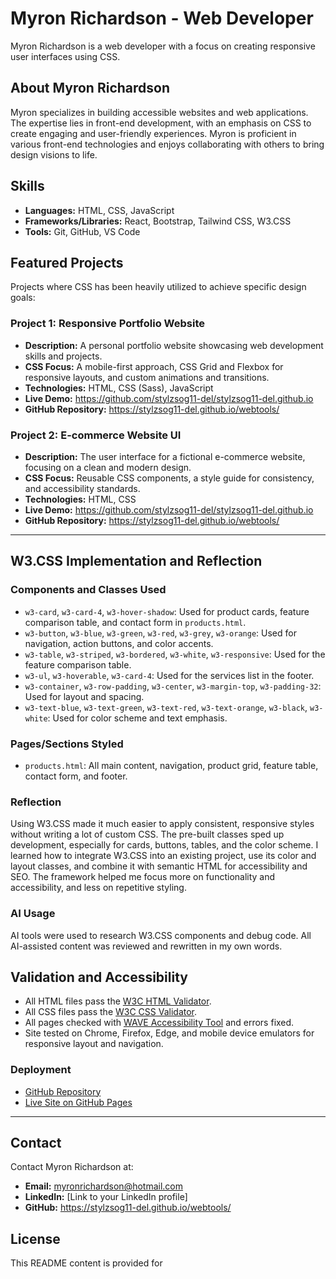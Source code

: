# Myron Richardson - Web Developer

Myron Richardson is a web developer with a focus on creating responsive user interfaces using CSS.

## About Myron Richardson

Myron specializes in building accessible websites and web applications. The expertise lies in front-end development, with an emphasis on CSS to create engaging and user-friendly experiences. Myron is proficient in various front-end technologies and enjoys collaborating with others to bring design visions to life.

## Skills

*   **Languages:** HTML, CSS, JavaScript
*   **Frameworks/Libraries:** React, Bootstrap, Tailwind CSS, W3.CSS
*   **Tools:** Git, GitHub, VS Code

## Featured Projects

Projects where CSS has been heavily utilized to achieve specific design goals:

### Project 1: Responsive Portfolio Website

*   **Description:** A personal portfolio website showcasing web development skills and projects.
*   **CSS Focus:** A mobile-first approach, CSS Grid and Flexbox for responsive layouts, and custom animations and transitions.
*   **Technologies:** HTML, CSS (Sass), JavaScript
*   **Live Demo:** https://github.com/stylzsog11-del/stylzsog11-del.github.io
*   **GitHub Repository:** https://stylzsog11-del.github.io/webtools/

### Project 2: E-commerce Website UI

*   **Description:** The user interface for a fictional e-commerce website, focusing on a clean and modern design.
*   **CSS Focus:** Reusable CSS components, a style guide for consistency, and accessibility standards.
*   **Technologies:** HTML, CSS
*   **Live Demo:** https://github.com/stylzsog11-del/stylzsog11-del.github.io
*   **GitHub Repository:** https://stylzsog11-del.github.io/webtools/

---

## W3.CSS Implementation and Reflection

### Components and Classes Used

- `w3-card`, `w3-card-4`, `w3-hover-shadow`: Used for product cards, feature comparison table, and contact form in `products.html`.
- `w3-button`, `w3-blue`, `w3-green`, `w3-red`, `w3-grey`, `w3-orange`: Used for navigation, action buttons, and color accents.
- `w3-table`, `w3-striped`, `w3-bordered`, `w3-white`, `w3-responsive`: Used for the feature comparison table.
- `w3-ul`, `w3-hoverable`, `w3-card-4`: Used for the services list in the footer.
- `w3-container`, `w3-row-padding`, `w3-center`, `w3-margin-top`, `w3-padding-32`: Used for layout and spacing.
- `w3-text-blue`, `w3-text-green`, `w3-text-red`, `w3-text-orange`, `w3-black`, `w3-white`: Used for color scheme and text emphasis.

### Pages/Sections Styled

- `products.html`: All main content, navigation, product grid, feature table, contact form, and footer.

### Reflection

Using W3.CSS made it much easier to apply consistent, responsive styles without writing a lot of custom CSS. The pre-built classes sped up development, especially for cards, buttons, tables, and the color scheme. I learned how to integrate W3.CSS into an existing project, use its color and layout classes, and combine it with semantic HTML for accessibility and SEO. The framework helped me focus more on functionality and accessibility, and less on repetitive styling.

### AI Usage

AI tools were used to research W3.CSS components and debug code. All AI-assisted content was reviewed and rewritten in my own words.

## Validation and Accessibility

- All HTML files pass the [W3C HTML Validator](https://validator.w3.org/).
- All CSS files pass the [W3C CSS Validator](https://jigsaw.w3.org/css-validator/).
- All pages checked with [WAVE Accessibility Tool](https://wave.webaim.org/) and errors fixed.
- Site tested on Chrome, Firefox, Edge, and mobile device emulators for responsive layout and navigation.

### Deployment

- [GitHub Repository](https://github.com/stylzsog11-del/webtools)
- [Live Site on GitHub Pages](https://stylzsog11-del.github.io/webtools/products.html)

---

## Contact

Contact Myron Richardson at:

*   **Email:** myronrichardson@hotmail.com
*   **LinkedIn:** [Link to your LinkedIn profile]
*   **GitHub:** https://stylzsog11-del.github.io/webtools/

## License

This README content is provided for